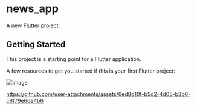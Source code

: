 # news_app

A new Flutter project.

## Getting Started

This project is a starting point for a Flutter application.

A few resources to get you started if this is your first Flutter project:


![image](https://github.com/user-attachments/assets/7f7d2e89-b862-4702-bd4c-91f9530062d0)




https://github.com/user-attachments/assets/6ed8d10f-b5d2-4d05-b3b6-c6f79e6de4b6






